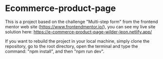 # Ecommerce-product-page

This is a project based on the challenge "Multi-step form" from the frontend mentor web site (https://www.frontendmentor.io/), you can see my live site solution here: https://e-commerce-product-page-wilder-leon.netlify.app/

If you want to rebuild the project in your local machine, simply clone the repository, go to the root directory, open the terminal and type the command: "npm install", and then "npm run dev".
